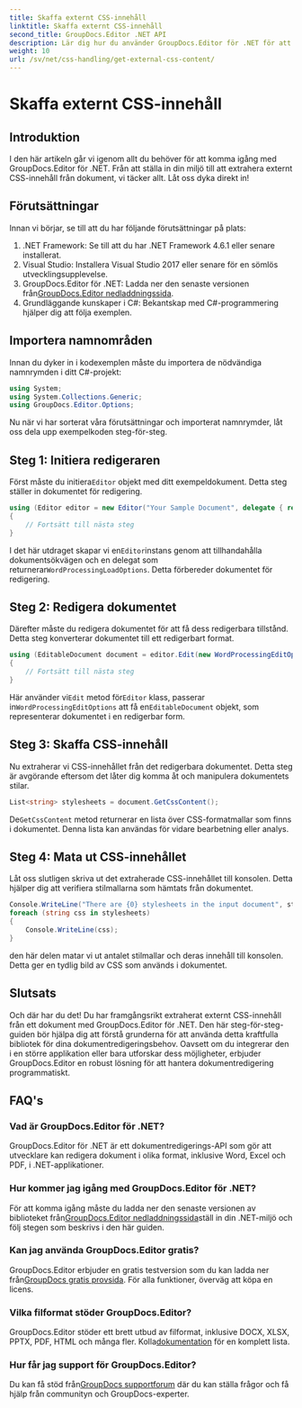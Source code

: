```yaml
---
title: Skaffa externt CSS-innehåll
linktitle: Skaffa externt CSS-innehåll
second_title: GroupDocs.Editor .NET API
description: Lär dig hur du använder GroupDocs.Editor för .NET för att extrahera externt CSS-innehåll från dokument med denna steg-för-steg-guide. Perfekt för utvecklare som integrerar dokument.
weight: 10
url: /sv/net/css-handling/get-external-css-content/
---
```


# Skaffa externt CSS-innehåll

## Introduktion
I den här artikeln går vi igenom allt du behöver för att komma igång med GroupDocs.Editor för .NET. Från att ställa in din miljö till att extrahera externt CSS-innehåll från dokument, vi täcker allt. Låt oss dyka direkt in!
## Förutsättningar
Innan vi börjar, se till att du har följande förutsättningar på plats:
1. .NET Framework: Se till att du har .NET Framework 4.6.1 eller senare installerat.
2. Visual Studio: Installera Visual Studio 2017 eller senare för en sömlös utvecklingsupplevelse.
3.  GroupDocs.Editor för .NET: Ladda ner den senaste versionen från[GroupDocs.Editor nedladdningssida](https://releases.groupdocs.com/editor/net/).
4. Grundläggande kunskaper i C#: Bekantskap med C#-programmering hjälper dig att följa exemplen.
## Importera namnområden
Innan du dyker in i kodexemplen måste du importera de nödvändiga namnrymden i ditt C#-projekt:
```csharp
using System;
using System.Collections.Generic;
using GroupDocs.Editor.Options;
```
Nu när vi har sorterat våra förutsättningar och importerat namnrymder, låt oss dela upp exempelkoden steg-för-steg.
## Steg 1: Initiera redigeraren
 Först måste du initiera`Editor` objekt med ditt exempeldokument. Detta steg ställer in dokumentet för redigering.
```csharp
using (Editor editor = new Editor("Your Sample Document", delegate { return new WordProcessingLoadOptions(); }))
{
    // Fortsätt till nästa steg
}
```
 I det här utdraget skapar vi en`Editor`instans genom att tillhandahålla dokumentsökvägen och en delegat som returnerar`WordProcessingLoadOptions`. Detta förbereder dokumentet för redigering.
## Steg 2: Redigera dokumentet
Därefter måste du redigera dokumentet för att få dess redigerbara tillstånd. Detta steg konverterar dokumentet till ett redigerbart format.
```csharp
using (EditableDocument document = editor.Edit(new WordProcessingEditOptions()))
{
    // Fortsätt till nästa steg
}
```
 Här använder vi`Edit` metod för`Editor` klass, passerar in`WordProcessingEditOptions` att få en`EditableDocument` objekt, som representerar dokumentet i en redigerbar form.
## Steg 3: Skaffa CSS-innehåll
Nu extraherar vi CSS-innehållet från det redigerbara dokumentet. Detta steg är avgörande eftersom det låter dig komma åt och manipulera dokumentets stilar.
```csharp
List<string> stylesheets = document.GetCssContent();
```
 De`GetCssContent` metod returnerar en lista över CSS-formatmallar som finns i dokumentet. Denna lista kan användas för vidare bearbetning eller analys.
## Steg 4: Mata ut CSS-innehållet
Låt oss slutligen skriva ut det extraherade CSS-innehållet till konsolen. Detta hjälper dig att verifiera stilmallarna som hämtats från dokumentet.
```csharp
Console.WriteLine("There are {0} stylesheets in the input document", stylesheets.Count);
foreach (string css in stylesheets)
{
    Console.WriteLine(css);
}
```
den här delen matar vi ut antalet stilmallar och deras innehåll till konsolen. Detta ger en tydlig bild av CSS som används i dokumentet.
## Slutsats
Och där har du det! Du har framgångsrikt extraherat externt CSS-innehåll från ett dokument med GroupDocs.Editor för .NET. Den här steg-för-steg-guiden bör hjälpa dig att förstå grunderna för att använda detta kraftfulla bibliotek för dina dokumentredigeringsbehov. Oavsett om du integrerar den i en större applikation eller bara utforskar dess möjligheter, erbjuder GroupDocs.Editor en robust lösning för att hantera dokumentredigering programmatiskt.
## FAQ's
### Vad är GroupDocs.Editor för .NET?
GroupDocs.Editor för .NET är ett dokumentredigerings-API som gör att utvecklare kan redigera dokument i olika format, inklusive Word, Excel och PDF, i .NET-applikationer.
### Hur kommer jag igång med GroupDocs.Editor för .NET?
 För att komma igång måste du ladda ner den senaste versionen av biblioteket från[GroupDocs.Editor nedladdningssida](https://releases.groupdocs.com/editor/net/)ställ in din .NET-miljö och följ stegen som beskrivs i den här guiden.
### Kan jag använda GroupDocs.Editor gratis?
 GroupDocs.Editor erbjuder en gratis testversion som du kan ladda ner från[GroupDocs gratis provsida](https://releases.groupdocs.com/). För alla funktioner, överväg att köpa en licens.
### Vilka filformat stöder GroupDocs.Editor?
 GroupDocs.Editor stöder ett brett utbud av filformat, inklusive DOCX, XLSX, PPTX, PDF, HTML och många fler. Kolla[dokumentation](https://tutorials.groupdocs.com/editor/net/) för en komplett lista.
### Hur får jag support för GroupDocs.Editor?
 Du kan få stöd från[GroupDocs supportforum](https://forum.groupdocs.com/c/editor/20) där du kan ställa frågor och få hjälp från communityn och GroupDocs-experter.